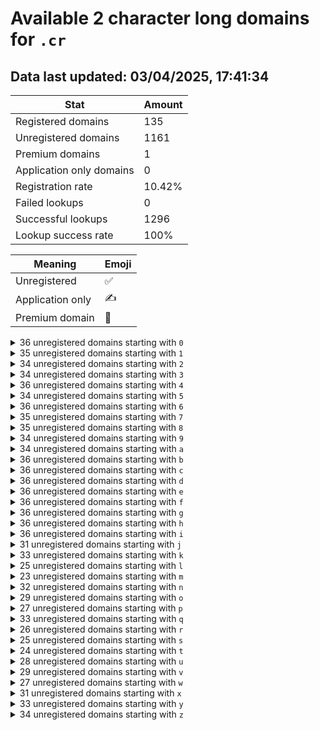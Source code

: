 # Available 2 character long domains for `.cr`

## Data last updated: 03/04/2025, 17:41:34

|Stat|Amount|
|--|--|
|Registered domains|135|
|Unregistered domains|1161|
|Premium domains|1|
|Application only domains|0|
|Registration rate|10.42%|
|Failed lookups|0|
|Successful lookups|1296|
|Lookup success rate|100%|


|Meaning|Emoji|
|--|--|
|Unregistered|:white_check_mark:|
|Application only|:writing_hand:|
|Premium domain|:gem:|

<details>
<summary>36 unregistered domains starting with <bold><code>0</code></bold></summary>

|Type|Domain|
|--|--|
|:white_check_mark:|`00.cr`|
|:white_check_mark:|`01.cr`|
|:white_check_mark:|`02.cr`|
|:white_check_mark:|`03.cr`|
|:white_check_mark:|`04.cr`|
|:white_check_mark:|`05.cr`|
|:white_check_mark:|`06.cr`|
|:white_check_mark:|`07.cr`|
|:white_check_mark:|`08.cr`|
|:white_check_mark:|`09.cr`|
|:white_check_mark:|`0a.cr`|
|:white_check_mark:|`0b.cr`|
|:white_check_mark:|`0c.cr`|
|:white_check_mark:|`0d.cr`|
|:white_check_mark:|`0e.cr`|
|:white_check_mark:|`0f.cr`|
|:white_check_mark:|`0g.cr`|
|:white_check_mark:|`0h.cr`|
|:white_check_mark:|`0i.cr`|
|:white_check_mark:|`0j.cr`|
|:white_check_mark:|`0k.cr`|
|:white_check_mark:|`0l.cr`|
|:white_check_mark:|`0m.cr`|
|:white_check_mark:|`0n.cr`|
|:white_check_mark:|`0o.cr`|
|:white_check_mark:|`0p.cr`|
|:white_check_mark:|`0q.cr`|
|:white_check_mark:|`0r.cr`|
|:white_check_mark:|`0s.cr`|
|:white_check_mark:|`0t.cr`|
|:white_check_mark:|`0u.cr`|
|:white_check_mark:|`0v.cr`|
|:white_check_mark:|`0w.cr`|
|:white_check_mark:|`0x.cr`|
|:white_check_mark:|`0y.cr`|
|:white_check_mark:|`0z.cr`|
</details>
<details>
<summary>35 unregistered domains starting with <bold><code>1</code></bold></summary>

|Type|Domain|
|--|--|
|:white_check_mark:|`11.cr`|
|:white_check_mark:|`12.cr`|
|:white_check_mark:|`13.cr`|
|:white_check_mark:|`14.cr`|
|:white_check_mark:|`15.cr`|
|:white_check_mark:|`16.cr`|
|:white_check_mark:|`17.cr`|
|:white_check_mark:|`18.cr`|
|:white_check_mark:|`19.cr`|
|:white_check_mark:|`1a.cr`|
|:white_check_mark:|`1b.cr`|
|:white_check_mark:|`1c.cr`|
|:white_check_mark:|`1d.cr`|
|:white_check_mark:|`1e.cr`|
|:white_check_mark:|`1f.cr`|
|:white_check_mark:|`1g.cr`|
|:white_check_mark:|`1h.cr`|
|:white_check_mark:|`1i.cr`|
|:white_check_mark:|`1j.cr`|
|:white_check_mark:|`1k.cr`|
|:white_check_mark:|`1l.cr`|
|:white_check_mark:|`1m.cr`|
|:white_check_mark:|`1n.cr`|
|:white_check_mark:|`1o.cr`|
|:white_check_mark:|`1p.cr`|
|:white_check_mark:|`1q.cr`|
|:white_check_mark:|`1r.cr`|
|:white_check_mark:|`1s.cr`|
|:white_check_mark:|`1t.cr`|
|:white_check_mark:|`1u.cr`|
|:white_check_mark:|`1v.cr`|
|:white_check_mark:|`1w.cr`|
|:white_check_mark:|`1x.cr`|
|:white_check_mark:|`1y.cr`|
|:white_check_mark:|`1z.cr`|
</details>
<details>
<summary>34 unregistered domains starting with <bold><code>2</code></bold></summary>

|Type|Domain|
|--|--|
|:white_check_mark:|`20.cr`|
|:white_check_mark:|`22.cr`|
|:white_check_mark:|`23.cr`|
|:white_check_mark:|`25.cr`|
|:white_check_mark:|`26.cr`|
|:white_check_mark:|`27.cr`|
|:white_check_mark:|`28.cr`|
|:white_check_mark:|`29.cr`|
|:white_check_mark:|`2a.cr`|
|:white_check_mark:|`2b.cr`|
|:white_check_mark:|`2c.cr`|
|:white_check_mark:|`2d.cr`|
|:white_check_mark:|`2e.cr`|
|:white_check_mark:|`2f.cr`|
|:white_check_mark:|`2g.cr`|
|:white_check_mark:|`2h.cr`|
|:white_check_mark:|`2i.cr`|
|:white_check_mark:|`2j.cr`|
|:white_check_mark:|`2k.cr`|
|:white_check_mark:|`2l.cr`|
|:white_check_mark:|`2m.cr`|
|:white_check_mark:|`2n.cr`|
|:white_check_mark:|`2o.cr`|
|:white_check_mark:|`2p.cr`|
|:white_check_mark:|`2q.cr`|
|:white_check_mark:|`2r.cr`|
|:white_check_mark:|`2s.cr`|
|:white_check_mark:|`2t.cr`|
|:white_check_mark:|`2u.cr`|
|:white_check_mark:|`2v.cr`|
|:white_check_mark:|`2w.cr`|
|:white_check_mark:|`2x.cr`|
|:white_check_mark:|`2y.cr`|
|:white_check_mark:|`2z.cr`|
</details>
<details>
<summary>34 unregistered domains starting with <bold><code>3</code></bold></summary>

|Type|Domain|
|--|--|
|:white_check_mark:|`30.cr`|
|:white_check_mark:|`31.cr`|
|:white_check_mark:|`32.cr`|
|:white_check_mark:|`33.cr`|
|:white_check_mark:|`34.cr`|
|:white_check_mark:|`35.cr`|
|:white_check_mark:|`36.cr`|
|:white_check_mark:|`37.cr`|
|:white_check_mark:|`38.cr`|
|:white_check_mark:|`39.cr`|
|:white_check_mark:|`3a.cr`|
|:white_check_mark:|`3b.cr`|
|:white_check_mark:|`3c.cr`|
|:white_check_mark:|`3d.cr`|
|:white_check_mark:|`3e.cr`|
|:white_check_mark:|`3f.cr`|
|:white_check_mark:|`3g.cr`|
|:white_check_mark:|`3h.cr`|
|:white_check_mark:|`3i.cr`|
|:white_check_mark:|`3j.cr`|
|:white_check_mark:|`3k.cr`|
|:white_check_mark:|`3l.cr`|
|:white_check_mark:|`3n.cr`|
|:white_check_mark:|`3o.cr`|
|:white_check_mark:|`3p.cr`|
|:white_check_mark:|`3q.cr`|
|:white_check_mark:|`3s.cr`|
|:white_check_mark:|`3t.cr`|
|:white_check_mark:|`3u.cr`|
|:white_check_mark:|`3v.cr`|
|:white_check_mark:|`3w.cr`|
|:white_check_mark:|`3x.cr`|
|:white_check_mark:|`3y.cr`|
|:white_check_mark:|`3z.cr`|
</details>
<details>
<summary>36 unregistered domains starting with <bold><code>4</code></bold></summary>

|Type|Domain|
|--|--|
|:white_check_mark:|`40.cr`|
|:white_check_mark:|`41.cr`|
|:white_check_mark:|`42.cr`|
|:white_check_mark:|`43.cr`|
|:white_check_mark:|`44.cr`|
|:white_check_mark:|`45.cr`|
|:white_check_mark:|`46.cr`|
|:white_check_mark:|`47.cr`|
|:white_check_mark:|`48.cr`|
|:white_check_mark:|`49.cr`|
|:white_check_mark:|`4a.cr`|
|:white_check_mark:|`4b.cr`|
|:white_check_mark:|`4c.cr`|
|:white_check_mark:|`4d.cr`|
|:white_check_mark:|`4e.cr`|
|:white_check_mark:|`4f.cr`|
|:white_check_mark:|`4g.cr`|
|:white_check_mark:|`4h.cr`|
|:white_check_mark:|`4i.cr`|
|:white_check_mark:|`4j.cr`|
|:white_check_mark:|`4k.cr`|
|:white_check_mark:|`4l.cr`|
|:white_check_mark:|`4m.cr`|
|:white_check_mark:|`4n.cr`|
|:white_check_mark:|`4o.cr`|
|:white_check_mark:|`4p.cr`|
|:white_check_mark:|`4q.cr`|
|:white_check_mark:|`4r.cr`|
|:white_check_mark:|`4s.cr`|
|:white_check_mark:|`4t.cr`|
|:white_check_mark:|`4u.cr`|
|:white_check_mark:|`4v.cr`|
|:white_check_mark:|`4w.cr`|
|:white_check_mark:|`4x.cr`|
|:white_check_mark:|`4y.cr`|
|:white_check_mark:|`4z.cr`|
</details>
<details>
<summary>34 unregistered domains starting with <bold><code>5</code></bold></summary>

|Type|Domain|
|--|--|
|:white_check_mark:|`50.cr`|
|:white_check_mark:|`51.cr`|
|:white_check_mark:|`52.cr`|
|:white_check_mark:|`53.cr`|
|:white_check_mark:|`54.cr`|
|:white_check_mark:|`55.cr`|
|:white_check_mark:|`56.cr`|
|:white_check_mark:|`57.cr`|
|:white_check_mark:|`58.cr`|
|:white_check_mark:|`59.cr`|
|:white_check_mark:|`5a.cr`|
|:white_check_mark:|`5b.cr`|
|:white_check_mark:|`5c.cr`|
|:white_check_mark:|`5d.cr`|
|:white_check_mark:|`5f.cr`|
|:white_check_mark:|`5h.cr`|
|:white_check_mark:|`5i.cr`|
|:white_check_mark:|`5j.cr`|
|:white_check_mark:|`5k.cr`|
|:white_check_mark:|`5l.cr`|
|:white_check_mark:|`5m.cr`|
|:white_check_mark:|`5n.cr`|
|:white_check_mark:|`5o.cr`|
|:white_check_mark:|`5p.cr`|
|:white_check_mark:|`5q.cr`|
|:white_check_mark:|`5r.cr`|
|:white_check_mark:|`5s.cr`|
|:white_check_mark:|`5t.cr`|
|:white_check_mark:|`5u.cr`|
|:white_check_mark:|`5v.cr`|
|:white_check_mark:|`5w.cr`|
|:white_check_mark:|`5x.cr`|
|:white_check_mark:|`5y.cr`|
|:white_check_mark:|`5z.cr`|
</details>
<details>
<summary>36 unregistered domains starting with <bold><code>6</code></bold></summary>

|Type|Domain|
|--|--|
|:white_check_mark:|`60.cr`|
|:white_check_mark:|`61.cr`|
|:white_check_mark:|`62.cr`|
|:white_check_mark:|`63.cr`|
|:white_check_mark:|`64.cr`|
|:white_check_mark:|`65.cr`|
|:white_check_mark:|`66.cr`|
|:white_check_mark:|`67.cr`|
|:white_check_mark:|`68.cr`|
|:white_check_mark:|`69.cr`|
|:white_check_mark:|`6a.cr`|
|:white_check_mark:|`6b.cr`|
|:white_check_mark:|`6c.cr`|
|:white_check_mark:|`6d.cr`|
|:white_check_mark:|`6e.cr`|
|:white_check_mark:|`6f.cr`|
|:white_check_mark:|`6g.cr`|
|:white_check_mark:|`6h.cr`|
|:white_check_mark:|`6i.cr`|
|:white_check_mark:|`6j.cr`|
|:white_check_mark:|`6k.cr`|
|:white_check_mark:|`6l.cr`|
|:white_check_mark:|`6m.cr`|
|:white_check_mark:|`6n.cr`|
|:white_check_mark:|`6o.cr`|
|:white_check_mark:|`6p.cr`|
|:white_check_mark:|`6q.cr`|
|:white_check_mark:|`6r.cr`|
|:white_check_mark:|`6s.cr`|
|:white_check_mark:|`6t.cr`|
|:white_check_mark:|`6u.cr`|
|:white_check_mark:|`6v.cr`|
|:white_check_mark:|`6w.cr`|
|:white_check_mark:|`6x.cr`|
|:white_check_mark:|`6y.cr`|
|:white_check_mark:|`6z.cr`|
</details>
<details>
<summary>35 unregistered domains starting with <bold><code>7</code></bold></summary>

|Type|Domain|
|--|--|
|:white_check_mark:|`70.cr`|
|:white_check_mark:|`71.cr`|
|:white_check_mark:|`72.cr`|
|:white_check_mark:|`73.cr`|
|:white_check_mark:|`74.cr`|
|:white_check_mark:|`75.cr`|
|:white_check_mark:|`76.cr`|
|:white_check_mark:|`77.cr`|
|:white_check_mark:|`78.cr`|
|:white_check_mark:|`79.cr`|
|:white_check_mark:|`7a.cr`|
|:white_check_mark:|`7b.cr`|
|:white_check_mark:|`7d.cr`|
|:white_check_mark:|`7e.cr`|
|:white_check_mark:|`7f.cr`|
|:white_check_mark:|`7g.cr`|
|:white_check_mark:|`7h.cr`|
|:white_check_mark:|`7i.cr`|
|:white_check_mark:|`7j.cr`|
|:white_check_mark:|`7k.cr`|
|:white_check_mark:|`7l.cr`|
|:white_check_mark:|`7m.cr`|
|:white_check_mark:|`7n.cr`|
|:white_check_mark:|`7o.cr`|
|:white_check_mark:|`7p.cr`|
|:white_check_mark:|`7q.cr`|
|:white_check_mark:|`7r.cr`|
|:white_check_mark:|`7s.cr`|
|:white_check_mark:|`7t.cr`|
|:white_check_mark:|`7u.cr`|
|:white_check_mark:|`7v.cr`|
|:white_check_mark:|`7w.cr`|
|:white_check_mark:|`7x.cr`|
|:white_check_mark:|`7y.cr`|
|:white_check_mark:|`7z.cr`|
</details>
<details>
<summary>35 unregistered domains starting with <bold><code>8</code></bold></summary>

|Type|Domain|
|--|--|
|:white_check_mark:|`80.cr`|
|:white_check_mark:|`81.cr`|
|:white_check_mark:|`82.cr`|
|:white_check_mark:|`83.cr`|
|:white_check_mark:|`84.cr`|
|:white_check_mark:|`85.cr`|
|:white_check_mark:|`86.cr`|
|:white_check_mark:|`87.cr`|
|:white_check_mark:|`89.cr`|
|:white_check_mark:|`8a.cr`|
|:white_check_mark:|`8b.cr`|
|:white_check_mark:|`8c.cr`|
|:white_check_mark:|`8d.cr`|
|:white_check_mark:|`8e.cr`|
|:white_check_mark:|`8f.cr`|
|:white_check_mark:|`8g.cr`|
|:white_check_mark:|`8h.cr`|
|:white_check_mark:|`8i.cr`|
|:white_check_mark:|`8j.cr`|
|:white_check_mark:|`8k.cr`|
|:white_check_mark:|`8l.cr`|
|:white_check_mark:|`8m.cr`|
|:white_check_mark:|`8n.cr`|
|:white_check_mark:|`8o.cr`|
|:white_check_mark:|`8p.cr`|
|:white_check_mark:|`8q.cr`|
|:white_check_mark:|`8r.cr`|
|:white_check_mark:|`8s.cr`|
|:white_check_mark:|`8t.cr`|
|:white_check_mark:|`8u.cr`|
|:white_check_mark:|`8v.cr`|
|:white_check_mark:|`8w.cr`|
|:white_check_mark:|`8x.cr`|
|:white_check_mark:|`8y.cr`|
|:white_check_mark:|`8z.cr`|
</details>
<details>
<summary>34 unregistered domains starting with <bold><code>9</code></bold></summary>

|Type|Domain|
|--|--|
|:white_check_mark:|`90.cr`|
|:white_check_mark:|`91.cr`|
|:white_check_mark:|`92.cr`|
|:white_check_mark:|`93.cr`|
|:white_check_mark:|`94.cr`|
|:white_check_mark:|`95.cr`|
|:white_check_mark:|`96.cr`|
|:white_check_mark:|`97.cr`|
|:white_check_mark:|`98.cr`|
|:white_check_mark:|`9a.cr`|
|:white_check_mark:|`9b.cr`|
|:white_check_mark:|`9c.cr`|
|:white_check_mark:|`9d.cr`|
|:white_check_mark:|`9e.cr`|
|:white_check_mark:|`9f.cr`|
|:white_check_mark:|`9g.cr`|
|:white_check_mark:|`9h.cr`|
|:white_check_mark:|`9i.cr`|
|:white_check_mark:|`9j.cr`|
|:white_check_mark:|`9k.cr`|
|:white_check_mark:|`9l.cr`|
|:white_check_mark:|`9m.cr`|
|:white_check_mark:|`9o.cr`|
|:white_check_mark:|`9p.cr`|
|:white_check_mark:|`9q.cr`|
|:white_check_mark:|`9r.cr`|
|:white_check_mark:|`9s.cr`|
|:white_check_mark:|`9t.cr`|
|:white_check_mark:|`9u.cr`|
|:white_check_mark:|`9v.cr`|
|:white_check_mark:|`9w.cr`|
|:white_check_mark:|`9x.cr`|
|:white_check_mark:|`9y.cr`|
|:white_check_mark:|`9z.cr`|
</details>
<details>
<summary>34 unregistered domains starting with <bold><code>a</code></bold></summary>

|Type|Domain|
|--|--|
|:white_check_mark:|`a0.cr`|
|:white_check_mark:|`a1.cr`|
|:white_check_mark:|`a2.cr`|
|:white_check_mark:|`a3.cr`|
|:white_check_mark:|`a4.cr`|
|:white_check_mark:|`a5.cr`|
|:white_check_mark:|`a6.cr`|
|:white_check_mark:|`a7.cr`|
|:white_check_mark:|`a8.cr`|
|:white_check_mark:|`a9.cr`|
|:white_check_mark:|`ac.cr`|
|:white_check_mark:|`ad.cr`|
|:white_check_mark:|`ae.cr`|
|:white_check_mark:|`af.cr`|
|:white_check_mark:|`ag.cr`|
|:white_check_mark:|`ah.cr`|
|:white_check_mark:|`ai.cr`|
|:white_check_mark:|`aj.cr`|
|:white_check_mark:|`ak.cr`|
|:white_check_mark:|`al.cr`|
|:white_check_mark:|`am.cr`|
|:white_check_mark:|`an.cr`|
|:white_check_mark:|`ao.cr`|
|:white_check_mark:|`ap.cr`|
|:white_check_mark:|`aq.cr`|
|:white_check_mark:|`ar.cr`|
|:white_check_mark:|`as.cr`|
|:white_check_mark:|`at.cr`|
|:white_check_mark:|`au.cr`|
|:white_check_mark:|`av.cr`|
|:white_check_mark:|`aw.cr`|
|:white_check_mark:|`ax.cr`|
|:white_check_mark:|`ay.cr`|
|:white_check_mark:|`az.cr`|
</details>
<details>
<summary>36 unregistered domains starting with <bold><code>b</code></bold></summary>

|Type|Domain|
|--|--|
|:white_check_mark:|`b0.cr`|
|:white_check_mark:|`b1.cr`|
|:white_check_mark:|`b2.cr`|
|:white_check_mark:|`b3.cr`|
|:white_check_mark:|`b4.cr`|
|:white_check_mark:|`b5.cr`|
|:white_check_mark:|`b6.cr`|
|:white_check_mark:|`b7.cr`|
|:white_check_mark:|`b8.cr`|
|:white_check_mark:|`b9.cr`|
|:white_check_mark:|`ba.cr`|
|:white_check_mark:|`bb.cr`|
|:white_check_mark:|`bc.cr`|
|:white_check_mark:|`bd.cr`|
|:white_check_mark:|`be.cr`|
|:white_check_mark:|`bf.cr`|
|:white_check_mark:|`bg.cr`|
|:white_check_mark:|`bh.cr`|
|:white_check_mark:|`bi.cr`|
|:white_check_mark:|`bj.cr`|
|:white_check_mark:|`bk.cr`|
|:white_check_mark:|`bl.cr`|
|:white_check_mark:|`bm.cr`|
|:white_check_mark:|`bn.cr`|
|:white_check_mark:|`bo.cr`|
|:white_check_mark:|`bp.cr`|
|:white_check_mark:|`bq.cr`|
|:white_check_mark:|`br.cr`|
|:white_check_mark:|`bs.cr`|
|:white_check_mark:|`bt.cr`|
|:white_check_mark:|`bu.cr`|
|:white_check_mark:|`bv.cr`|
|:white_check_mark:|`bw.cr`|
|:white_check_mark:|`bx.cr`|
|:white_check_mark:|`by.cr`|
|:white_check_mark:|`bz.cr`|
</details>
<details>
<summary>36 unregistered domains starting with <bold><code>c</code></bold></summary>

|Type|Domain|
|--|--|
|:white_check_mark:|`c0.cr`|
|:white_check_mark:|`c1.cr`|
|:white_check_mark:|`c2.cr`|
|:white_check_mark:|`c3.cr`|
|:white_check_mark:|`c4.cr`|
|:white_check_mark:|`c5.cr`|
|:white_check_mark:|`c6.cr`|
|:white_check_mark:|`c7.cr`|
|:white_check_mark:|`c8.cr`|
|:white_check_mark:|`c9.cr`|
|:white_check_mark:|`ca.cr`|
|:white_check_mark:|`cb.cr`|
|:white_check_mark:|`cc.cr`|
|:white_check_mark:|`cd.cr`|
|:white_check_mark:|`ce.cr`|
|:white_check_mark:|`cf.cr`|
|:white_check_mark:|`cg.cr`|
|:white_check_mark:|`ch.cr`|
|:white_check_mark:|`ci.cr`|
|:white_check_mark:|`cj.cr`|
|:white_check_mark:|`ck.cr`|
|:white_check_mark:|`cl.cr`|
|:white_check_mark:|`cm.cr`|
|:white_check_mark:|`cn.cr`|
|:white_check_mark:|`co.cr`|
|:white_check_mark:|`cp.cr`|
|:white_check_mark:|`cq.cr`|
|:white_check_mark:|`cr.cr`|
|:white_check_mark:|`cs.cr`|
|:white_check_mark:|`ct.cr`|
|:white_check_mark:|`cu.cr`|
|:white_check_mark:|`cv.cr`|
|:white_check_mark:|`cw.cr`|
|:white_check_mark:|`cx.cr`|
|:white_check_mark:|`cy.cr`|
|:white_check_mark:|`cz.cr`|
</details>
<details>
<summary>36 unregistered domains starting with <bold><code>d</code></bold></summary>

|Type|Domain|
|--|--|
|:white_check_mark:|`d0.cr`|
|:white_check_mark:|`d1.cr`|
|:white_check_mark:|`d2.cr`|
|:white_check_mark:|`d3.cr`|
|:white_check_mark:|`d4.cr`|
|:white_check_mark:|`d5.cr`|
|:white_check_mark:|`d6.cr`|
|:white_check_mark:|`d7.cr`|
|:white_check_mark:|`d8.cr`|
|:white_check_mark:|`d9.cr`|
|:white_check_mark:|`da.cr`|
|:white_check_mark:|`db.cr`|
|:white_check_mark:|`dc.cr`|
|:white_check_mark:|`dd.cr`|
|:white_check_mark:|`de.cr`|
|:white_check_mark:|`df.cr`|
|:white_check_mark:|`dg.cr`|
|:white_check_mark:|`dh.cr`|
|:white_check_mark:|`di.cr`|
|:white_check_mark:|`dj.cr`|
|:white_check_mark:|`dk.cr`|
|:white_check_mark:|`dl.cr`|
|:white_check_mark:|`dm.cr`|
|:white_check_mark:|`dn.cr`|
|:white_check_mark:|`do.cr`|
|:white_check_mark:|`dp.cr`|
|:white_check_mark:|`dq.cr`|
|:white_check_mark:|`dr.cr`|
|:white_check_mark:|`ds.cr`|
|:white_check_mark:|`dt.cr`|
|:white_check_mark:|`du.cr`|
|:white_check_mark:|`dv.cr`|
|:white_check_mark:|`dw.cr`|
|:white_check_mark:|`dx.cr`|
|:white_check_mark:|`dy.cr`|
|:white_check_mark:|`dz.cr`|
</details>
<details>
<summary>36 unregistered domains starting with <bold><code>e</code></bold></summary>

|Type|Domain|
|--|--|
|:white_check_mark:|`e0.cr`|
|:white_check_mark:|`e1.cr`|
|:white_check_mark:|`e2.cr`|
|:white_check_mark:|`e3.cr`|
|:white_check_mark:|`e4.cr`|
|:white_check_mark:|`e5.cr`|
|:white_check_mark:|`e6.cr`|
|:white_check_mark:|`e7.cr`|
|:white_check_mark:|`e8.cr`|
|:white_check_mark:|`e9.cr`|
|:white_check_mark:|`ea.cr`|
|:white_check_mark:|`eb.cr`|
|:white_check_mark:|`ec.cr`|
|:white_check_mark:|`ed.cr`|
|:white_check_mark:|`ee.cr`|
|:white_check_mark:|`ef.cr`|
|:white_check_mark:|`eg.cr`|
|:white_check_mark:|`eh.cr`|
|:white_check_mark:|`ei.cr`|
|:white_check_mark:|`ej.cr`|
|:white_check_mark:|`ek.cr`|
|:white_check_mark:|`el.cr`|
|:white_check_mark:|`em.cr`|
|:white_check_mark:|`en.cr`|
|:white_check_mark:|`eo.cr`|
|:white_check_mark:|`ep.cr`|
|:white_check_mark:|`eq.cr`|
|:white_check_mark:|`er.cr`|
|:white_check_mark:|`es.cr`|
|:white_check_mark:|`et.cr`|
|:white_check_mark:|`eu.cr`|
|:white_check_mark:|`ev.cr`|
|:white_check_mark:|`ew.cr`|
|:white_check_mark:|`ex.cr`|
|:white_check_mark:|`ey.cr`|
|:white_check_mark:|`ez.cr`|
</details>
<details>
<summary>36 unregistered domains starting with <bold><code>f</code></bold></summary>

|Type|Domain|
|--|--|
|:white_check_mark:|`f0.cr`|
|:white_check_mark:|`f1.cr`|
|:white_check_mark:|`f2.cr`|
|:white_check_mark:|`f3.cr`|
|:white_check_mark:|`f4.cr`|
|:white_check_mark:|`f5.cr`|
|:white_check_mark:|`f6.cr`|
|:white_check_mark:|`f7.cr`|
|:white_check_mark:|`f8.cr`|
|:white_check_mark:|`f9.cr`|
|:white_check_mark:|`fa.cr`|
|:white_check_mark:|`fb.cr`|
|:white_check_mark:|`fc.cr`|
|:white_check_mark:|`fd.cr`|
|:white_check_mark:|`fe.cr`|
|:white_check_mark:|`ff.cr`|
|:white_check_mark:|`fg.cr`|
|:white_check_mark:|`fh.cr`|
|:white_check_mark:|`fi.cr`|
|:white_check_mark:|`fj.cr`|
|:white_check_mark:|`fk.cr`|
|:white_check_mark:|`fl.cr`|
|:white_check_mark:|`fm.cr`|
|:white_check_mark:|`fn.cr`|
|:white_check_mark:|`fo.cr`|
|:white_check_mark:|`fp.cr`|
|:white_check_mark:|`fq.cr`|
|:white_check_mark:|`fr.cr`|
|:white_check_mark:|`fs.cr`|
|:white_check_mark:|`ft.cr`|
|:white_check_mark:|`fu.cr`|
|:white_check_mark:|`fv.cr`|
|:white_check_mark:|`fw.cr`|
|:white_check_mark:|`fx.cr`|
|:white_check_mark:|`fy.cr`|
|:white_check_mark:|`fz.cr`|
</details>
<details>
<summary>36 unregistered domains starting with <bold><code>g</code></bold></summary>

|Type|Domain|
|--|--|
|:white_check_mark:|`g0.cr`|
|:white_check_mark:|`g1.cr`|
|:white_check_mark:|`g2.cr`|
|:white_check_mark:|`g3.cr`|
|:white_check_mark:|`g4.cr`|
|:white_check_mark:|`g5.cr`|
|:white_check_mark:|`g6.cr`|
|:white_check_mark:|`g7.cr`|
|:white_check_mark:|`g8.cr`|
|:white_check_mark:|`g9.cr`|
|:white_check_mark:|`ga.cr`|
|:white_check_mark:|`gb.cr`|
|:white_check_mark:|`gc.cr`|
|:white_check_mark:|`gd.cr`|
|:white_check_mark:|`ge.cr`|
|:white_check_mark:|`gf.cr`|
|:white_check_mark:|`gg.cr`|
|:white_check_mark:|`gh.cr`|
|:white_check_mark:|`gi.cr`|
|:white_check_mark:|`gj.cr`|
|:white_check_mark:|`gk.cr`|
|:white_check_mark:|`gl.cr`|
|:white_check_mark:|`gm.cr`|
|:white_check_mark:|`gn.cr`|
|:white_check_mark:|`go.cr`|
|:white_check_mark:|`gp.cr`|
|:white_check_mark:|`gq.cr`|
|:white_check_mark:|`gr.cr`|
|:white_check_mark:|`gs.cr`|
|:white_check_mark:|`gt.cr`|
|:white_check_mark:|`gu.cr`|
|:white_check_mark:|`gv.cr`|
|:white_check_mark:|`gw.cr`|
|:white_check_mark:|`gx.cr`|
|:white_check_mark:|`gy.cr`|
|:white_check_mark:|`gz.cr`|
</details>
<details>
<summary>36 unregistered domains starting with <bold><code>h</code></bold></summary>

|Type|Domain|
|--|--|
|:white_check_mark:|`h0.cr`|
|:white_check_mark:|`h1.cr`|
|:white_check_mark:|`h2.cr`|
|:white_check_mark:|`h3.cr`|
|:white_check_mark:|`h4.cr`|
|:white_check_mark:|`h5.cr`|
|:white_check_mark:|`h6.cr`|
|:white_check_mark:|`h7.cr`|
|:white_check_mark:|`h8.cr`|
|:white_check_mark:|`h9.cr`|
|:white_check_mark:|`ha.cr`|
|:white_check_mark:|`hb.cr`|
|:white_check_mark:|`hc.cr`|
|:white_check_mark:|`hd.cr`|
|:white_check_mark:|`he.cr`|
|:white_check_mark:|`hf.cr`|
|:white_check_mark:|`hg.cr`|
|:white_check_mark:|`hh.cr`|
|:white_check_mark:|`hi.cr`|
|:white_check_mark:|`hj.cr`|
|:white_check_mark:|`hk.cr`|
|:white_check_mark:|`hl.cr`|
|:white_check_mark:|`hm.cr`|
|:white_check_mark:|`hn.cr`|
|:white_check_mark:|`ho.cr`|
|:white_check_mark:|`hp.cr`|
|:white_check_mark:|`hq.cr`|
|:white_check_mark:|`hr.cr`|
|:white_check_mark:|`hs.cr`|
|:white_check_mark:|`ht.cr`|
|:white_check_mark:|`hu.cr`|
|:white_check_mark:|`hv.cr`|
|:white_check_mark:|`hw.cr`|
|:white_check_mark:|`hx.cr`|
|:white_check_mark:|`hy.cr`|
|:white_check_mark:|`hz.cr`|
</details>
<details>
<summary>36 unregistered domains starting with <bold><code>i</code></bold></summary>

|Type|Domain|
|--|--|
|:white_check_mark:|`i0.cr`|
|:white_check_mark:|`i1.cr`|
|:white_check_mark:|`i2.cr`|
|:white_check_mark:|`i3.cr`|
|:white_check_mark:|`i4.cr`|
|:white_check_mark:|`i5.cr`|
|:white_check_mark:|`i6.cr`|
|:white_check_mark:|`i7.cr`|
|:white_check_mark:|`i8.cr`|
|:white_check_mark:|`i9.cr`|
|:white_check_mark:|`ia.cr`|
|:white_check_mark:|`ib.cr`|
|:white_check_mark:|`ic.cr`|
|:white_check_mark:|`id.cr`|
|:white_check_mark:|`ie.cr`|
|:white_check_mark:|`if.cr`|
|:white_check_mark:|`ig.cr`|
|:white_check_mark:|`ih.cr`|
|:white_check_mark:|`ii.cr`|
|:white_check_mark:|`ij.cr`|
|:white_check_mark:|`ik.cr`|
|:white_check_mark:|`il.cr`|
|:white_check_mark:|`im.cr`|
|:white_check_mark:|`in.cr`|
|:white_check_mark:|`io.cr`|
|:white_check_mark:|`ip.cr`|
|:white_check_mark:|`iq.cr`|
|:white_check_mark:|`ir.cr`|
|:white_check_mark:|`is.cr`|
|:white_check_mark:|`it.cr`|
|:white_check_mark:|`iu.cr`|
|:white_check_mark:|`iv.cr`|
|:white_check_mark:|`iw.cr`|
|:white_check_mark:|`ix.cr`|
|:white_check_mark:|`iy.cr`|
|:white_check_mark:|`iz.cr`|
</details>
<details>
<summary>31 unregistered domains starting with <bold><code>j</code></bold></summary>

|Type|Domain|
|--|--|
|:white_check_mark:|`j0.cr`|
|:white_check_mark:|`j1.cr`|
|:white_check_mark:|`j2.cr`|
|:white_check_mark:|`j3.cr`|
|:white_check_mark:|`j4.cr`|
|:white_check_mark:|`j5.cr`|
|:white_check_mark:|`j6.cr`|
|:white_check_mark:|`j7.cr`|
|:white_check_mark:|`j8.cr`|
|:white_check_mark:|`j9.cr`|
|:white_check_mark:|`ja.cr`|
|:white_check_mark:|`jb.cr`|
|:white_check_mark:|`jc.cr`|
|:white_check_mark:|`jd.cr`|
|:white_check_mark:|`je.cr`|
|:white_check_mark:|`jf.cr`|
|:white_check_mark:|`jg.cr`|
|:white_check_mark:|`jh.cr`|
|:white_check_mark:|`ji.cr`|
|:white_check_mark:|`jk.cr`|
|:white_check_mark:|`jl.cr`|
|:white_check_mark:|`jn.cr`|
|:white_check_mark:|`jp.cr`|
|:white_check_mark:|`jq.cr`|
|:white_check_mark:|`jr.cr`|
|:white_check_mark:|`js.cr`|
|:white_check_mark:|`jt.cr`|
|:white_check_mark:|`jw.cr`|
|:white_check_mark:|`jx.cr`|
|:white_check_mark:|`jy.cr`|
|:white_check_mark:|`jz.cr`|
</details>
<details>
<summary>33 unregistered domains starting with <bold><code>k</code></bold></summary>

|Type|Domain|
|--|--|
|:white_check_mark:|`k0.cr`|
|:white_check_mark:|`k1.cr`|
|:white_check_mark:|`k2.cr`|
|:white_check_mark:|`k3.cr`|
|:white_check_mark:|`k4.cr`|
|:white_check_mark:|`k5.cr`|
|:white_check_mark:|`k6.cr`|
|:white_check_mark:|`k7.cr`|
|:white_check_mark:|`k8.cr`|
|:white_check_mark:|`k9.cr`|
|:white_check_mark:|`ka.cr`|
|:white_check_mark:|`kb.cr`|
|:white_check_mark:|`ke.cr`|
|:white_check_mark:|`kf.cr`|
|:white_check_mark:|`kg.cr`|
|:white_check_mark:|`kh.cr`|
|:white_check_mark:|`ki.cr`|
|:white_check_mark:|`kj.cr`|
|:white_check_mark:|`kk.cr`|
|:white_check_mark:|`kl.cr`|
|:white_check_mark:|`km.cr`|
|:white_check_mark:|`kn.cr`|
|:white_check_mark:|`ko.cr`|
|:white_check_mark:|`kq.cr`|
|:white_check_mark:|`kr.cr`|
|:white_check_mark:|`ks.cr`|
|:white_check_mark:|`kt.cr`|
|:white_check_mark:|`ku.cr`|
|:white_check_mark:|`kv.cr`|
|:white_check_mark:|`kw.cr`|
|:white_check_mark:|`kx.cr`|
|:white_check_mark:|`ky.cr`|
|:white_check_mark:|`kz.cr`|
</details>
<details>
<summary>25 unregistered domains starting with <bold><code>l</code></bold></summary>

|Type|Domain|
|--|--|
|:white_check_mark:|`l0.cr`|
|:white_check_mark:|`l1.cr`|
|:white_check_mark:|`l2.cr`|
|:white_check_mark:|`l3.cr`|
|:white_check_mark:|`l4.cr`|
|:white_check_mark:|`l5.cr`|
|:white_check_mark:|`l6.cr`|
|:white_check_mark:|`l7.cr`|
|:white_check_mark:|`l8.cr`|
|:white_check_mark:|`l9.cr`|
|:white_check_mark:|`lb.cr`|
|:white_check_mark:|`lc.cr`|
|:white_check_mark:|`le.cr`|
|:white_check_mark:|`lf.cr`|
|:white_check_mark:|`lh.cr`|
|:white_check_mark:|`lj.cr`|
|:white_check_mark:|`lk.cr`|
|:white_check_mark:|`ln.cr`|
|:white_check_mark:|`lp.cr`|
|:white_check_mark:|`lq.cr`|
|:white_check_mark:|`lr.cr`|
|:white_check_mark:|`ls.cr`|
|:white_check_mark:|`lt.cr`|
|:white_check_mark:|`lv.cr`|
|:white_check_mark:|`lz.cr`|
</details>
<details>
<summary>23 unregistered domains starting with <bold><code>m</code></bold></summary>

|Type|Domain|
|--|--|
|:white_check_mark:|`m0.cr`|
|:white_check_mark:|`m1.cr`|
|:white_check_mark:|`m2.cr`|
|:white_check_mark:|`m3.cr`|
|:white_check_mark:|`m4.cr`|
|:white_check_mark:|`m5.cr`|
|:white_check_mark:|`m6.cr`|
|:white_check_mark:|`m7.cr`|
|:white_check_mark:|`m8.cr`|
|:white_check_mark:|`m9.cr`|
|:white_check_mark:|`ma.cr`|
|:white_check_mark:|`md.cr`|
|:white_check_mark:|`mf.cr`|
|:white_check_mark:|`mj.cr`|
|:white_check_mark:|`ml.cr`|
|:white_check_mark:|`mn.cr`|
|:white_check_mark:|`mp.cr`|
|:white_check_mark:|`mq.cr`|
|:white_check_mark:|`mr.cr`|
|:white_check_mark:|`mt.cr`|
|:white_check_mark:|`mu.cr`|
|:white_check_mark:|`mv.cr`|
|:white_check_mark:|`mz.cr`|
</details>
<details>
<summary>32 unregistered domains starting with <bold><code>n</code></bold></summary>

|Type|Domain|
|--|--|
|:white_check_mark:|`n0.cr`|
|:white_check_mark:|`n1.cr`|
|:white_check_mark:|`n2.cr`|
|:white_check_mark:|`n3.cr`|
|:white_check_mark:|`n4.cr`|
|:white_check_mark:|`n5.cr`|
|:white_check_mark:|`n6.cr`|
|:white_check_mark:|`n7.cr`|
|:white_check_mark:|`n8.cr`|
|:white_check_mark:|`n9.cr`|
|:white_check_mark:|`na.cr`|
|:white_check_mark:|`nb.cr`|
|:white_check_mark:|`nc.cr`|
|:white_check_mark:|`nd.cr`|
|:white_check_mark:|`ne.cr`|
|:white_check_mark:|`nf.cr`|
|:white_check_mark:|`ni.cr`|
|:white_check_mark:|`nj.cr`|
|:white_check_mark:|`nl.cr`|
|:white_check_mark:|`nm.cr`|
|:white_check_mark:|`nn.cr`|
|:white_check_mark:|`no.cr`|
|:white_check_mark:|`np.cr`|
|:white_check_mark:|`nq.cr`|
|:white_check_mark:|`nr.cr`|
|:white_check_mark:|`nt.cr`|
|:white_check_mark:|`nu.cr`|
|:white_check_mark:|`nv.cr`|
|:white_check_mark:|`nw.cr`|
|:white_check_mark:|`nx.cr`|
|:white_check_mark:|`ny.cr`|
|:white_check_mark:|`nz.cr`|
</details>
<details>
<summary>29 unregistered domains starting with <bold><code>o</code></bold></summary>

|Type|Domain|
|--|--|
|:white_check_mark:|`o0.cr`|
|:white_check_mark:|`o1.cr`|
|:white_check_mark:|`o2.cr`|
|:white_check_mark:|`o4.cr`|
|:white_check_mark:|`o5.cr`|
|:white_check_mark:|`o6.cr`|
|:white_check_mark:|`o7.cr`|
|:white_check_mark:|`o8.cr`|
|:white_check_mark:|`o9.cr`|
|:white_check_mark:|`oc.cr`|
|:white_check_mark:|`od.cr`|
|:white_check_mark:|`of.cr`|
|:white_check_mark:|`og.cr`|
|:white_check_mark:|`oh.cr`|
|:white_check_mark:|`oi.cr`|
|:white_check_mark:|`oj.cr`|
|:white_check_mark:|`ok.cr`|
|:white_check_mark:|`ol.cr`|
|:white_check_mark:|`om.cr`|
|:white_check_mark:|`on.cr`|
|:white_check_mark:|`op.cr`|
|:white_check_mark:|`oq.cr`|
|:white_check_mark:|`ot.cr`|
|:white_check_mark:|`ou.cr`|
|:white_check_mark:|`ov.cr`|
|:white_check_mark:|`ow.cr`|
|:white_check_mark:|`ox.cr`|
|:white_check_mark:|`oy.cr`|
|:white_check_mark:|`oz.cr`|
</details>
<details>
<summary>27 unregistered domains starting with <bold><code>p</code></bold></summary>

|Type|Domain|
|--|--|
|:white_check_mark:|`p0.cr`|
|:white_check_mark:|`p1.cr`|
|:white_check_mark:|`p2.cr`|
|:white_check_mark:|`p3.cr`|
|:white_check_mark:|`p4.cr`|
|:white_check_mark:|`p5.cr`|
|:white_check_mark:|`p6.cr`|
|:white_check_mark:|`p7.cr`|
|:white_check_mark:|`p8.cr`|
|:white_check_mark:|`p9.cr`|
|:white_check_mark:|`pa.cr`|
|:white_check_mark:|`pb.cr`|
|:white_check_mark:|`pd.cr`|
|:white_check_mark:|`pe.cr`|
|:white_check_mark:|`pf.cr`|
|:white_check_mark:|`pi.cr`|
|:white_check_mark:|`pj.cr`|
|:white_check_mark:|`pk.cr`|
|:white_check_mark:|`pl.cr`|
|:gem:|`pm.cr`|
|:white_check_mark:|`po.cr`|
|:white_check_mark:|`pr.cr`|
|:white_check_mark:|`pu.cr`|
|:white_check_mark:|`pv.cr`|
|:white_check_mark:|`pw.cr`|
|:white_check_mark:|`px.cr`|
|:white_check_mark:|`py.cr`|
</details>
<details>
<summary>33 unregistered domains starting with <bold><code>q</code></bold></summary>

|Type|Domain|
|--|--|
|:white_check_mark:|`q0.cr`|
|:white_check_mark:|`q1.cr`|
|:white_check_mark:|`q2.cr`|
|:white_check_mark:|`q3.cr`|
|:white_check_mark:|`q4.cr`|
|:white_check_mark:|`q5.cr`|
|:white_check_mark:|`q6.cr`|
|:white_check_mark:|`q7.cr`|
|:white_check_mark:|`q8.cr`|
|:white_check_mark:|`q9.cr`|
|:white_check_mark:|`qa.cr`|
|:white_check_mark:|`qb.cr`|
|:white_check_mark:|`qc.cr`|
|:white_check_mark:|`qd.cr`|
|:white_check_mark:|`qe.cr`|
|:white_check_mark:|`qf.cr`|
|:white_check_mark:|`qg.cr`|
|:white_check_mark:|`qh.cr`|
|:white_check_mark:|`qi.cr`|
|:white_check_mark:|`qj.cr`|
|:white_check_mark:|`qk.cr`|
|:white_check_mark:|`qm.cr`|
|:white_check_mark:|`qn.cr`|
|:white_check_mark:|`qo.cr`|
|:white_check_mark:|`qp.cr`|
|:white_check_mark:|`qq.cr`|
|:white_check_mark:|`qs.cr`|
|:white_check_mark:|`qt.cr`|
|:white_check_mark:|`qv.cr`|
|:white_check_mark:|`qw.cr`|
|:white_check_mark:|`qx.cr`|
|:white_check_mark:|`qy.cr`|
|:white_check_mark:|`qz.cr`|
</details>
<details>
<summary>26 unregistered domains starting with <bold><code>r</code></bold></summary>

|Type|Domain|
|--|--|
|:white_check_mark:|`r0.cr`|
|:white_check_mark:|`r1.cr`|
|:white_check_mark:|`r2.cr`|
|:white_check_mark:|`r3.cr`|
|:white_check_mark:|`r4.cr`|
|:white_check_mark:|`r5.cr`|
|:white_check_mark:|`r6.cr`|
|:white_check_mark:|`r7.cr`|
|:white_check_mark:|`r8.cr`|
|:white_check_mark:|`r9.cr`|
|:white_check_mark:|`ra.cr`|
|:white_check_mark:|`rb.cr`|
|:white_check_mark:|`rd.cr`|
|:white_check_mark:|`rf.cr`|
|:white_check_mark:|`rh.cr`|
|:white_check_mark:|`rj.cr`|
|:white_check_mark:|`rk.cr`|
|:white_check_mark:|`rm.cr`|
|:white_check_mark:|`rp.cr`|
|:white_check_mark:|`rq.cr`|
|:white_check_mark:|`rs.cr`|
|:white_check_mark:|`ru.cr`|
|:white_check_mark:|`rv.cr`|
|:white_check_mark:|`rx.cr`|
|:white_check_mark:|`ry.cr`|
|:white_check_mark:|`rz.cr`|
</details>
<details>
<summary>25 unregistered domains starting with <bold><code>s</code></bold></summary>

|Type|Domain|
|--|--|
|:white_check_mark:|`s0.cr`|
|:white_check_mark:|`s1.cr`|
|:white_check_mark:|`s2.cr`|
|:white_check_mark:|`s3.cr`|
|:white_check_mark:|`s4.cr`|
|:white_check_mark:|`s5.cr`|
|:white_check_mark:|`s6.cr`|
|:white_check_mark:|`s7.cr`|
|:white_check_mark:|`s8.cr`|
|:white_check_mark:|`s9.cr`|
|:white_check_mark:|`sb.cr`|
|:white_check_mark:|`sc.cr`|
|:white_check_mark:|`sd.cr`|
|:white_check_mark:|`sf.cr`|
|:white_check_mark:|`sj.cr`|
|:white_check_mark:|`sk.cr`|
|:white_check_mark:|`sn.cr`|
|:white_check_mark:|`sq.cr`|
|:white_check_mark:|`sr.cr`|
|:white_check_mark:|`ss.cr`|
|:white_check_mark:|`st.cr`|
|:white_check_mark:|`sv.cr`|
|:white_check_mark:|`sw.cr`|
|:white_check_mark:|`sx.cr`|
|:white_check_mark:|`sz.cr`|
</details>
<details>
<summary>24 unregistered domains starting with <bold><code>t</code></bold></summary>

|Type|Domain|
|--|--|
|:white_check_mark:|`t0.cr`|
|:white_check_mark:|`t1.cr`|
|:white_check_mark:|`t2.cr`|
|:white_check_mark:|`t3.cr`|
|:white_check_mark:|`t5.cr`|
|:white_check_mark:|`t6.cr`|
|:white_check_mark:|`t7.cr`|
|:white_check_mark:|`t8.cr`|
|:white_check_mark:|`t9.cr`|
|:white_check_mark:|`ta.cr`|
|:white_check_mark:|`tb.cr`|
|:white_check_mark:|`tc.cr`|
|:white_check_mark:|`td.cr`|
|:white_check_mark:|`tf.cr`|
|:white_check_mark:|`tg.cr`|
|:white_check_mark:|`tj.cr`|
|:white_check_mark:|`tl.cr`|
|:white_check_mark:|`tm.cr`|
|:white_check_mark:|`tp.cr`|
|:white_check_mark:|`tq.cr`|
|:white_check_mark:|`tt.cr`|
|:white_check_mark:|`tw.cr`|
|:white_check_mark:|`tx.cr`|
|:white_check_mark:|`ty.cr`|
</details>
<details>
<summary>28 unregistered domains starting with <bold><code>u</code></bold></summary>

|Type|Domain|
|--|--|
|:white_check_mark:|`u0.cr`|
|:white_check_mark:|`u1.cr`|
|:white_check_mark:|`u2.cr`|
|:white_check_mark:|`u3.cr`|
|:white_check_mark:|`u4.cr`|
|:white_check_mark:|`u5.cr`|
|:white_check_mark:|`u6.cr`|
|:white_check_mark:|`u7.cr`|
|:white_check_mark:|`u8.cr`|
|:white_check_mark:|`u9.cr`|
|:white_check_mark:|`ua.cr`|
|:white_check_mark:|`ub.cr`|
|:white_check_mark:|`uc.cr`|
|:white_check_mark:|`ue.cr`|
|:white_check_mark:|`uf.cr`|
|:white_check_mark:|`ug.cr`|
|:white_check_mark:|`uj.cr`|
|:white_check_mark:|`ul.cr`|
|:white_check_mark:|`um.cr`|
|:white_check_mark:|`uo.cr`|
|:white_check_mark:|`uq.cr`|
|:white_check_mark:|`ur.cr`|
|:white_check_mark:|`ut.cr`|
|:white_check_mark:|`uu.cr`|
|:white_check_mark:|`uv.cr`|
|:white_check_mark:|`uw.cr`|
|:white_check_mark:|`uy.cr`|
|:white_check_mark:|`uz.cr`|
</details>
<details>
<summary>29 unregistered domains starting with <bold><code>v</code></bold></summary>

|Type|Domain|
|--|--|
|:white_check_mark:|`v0.cr`|
|:white_check_mark:|`v1.cr`|
|:white_check_mark:|`v2.cr`|
|:white_check_mark:|`v3.cr`|
|:white_check_mark:|`v4.cr`|
|:white_check_mark:|`v5.cr`|
|:white_check_mark:|`v6.cr`|
|:white_check_mark:|`v7.cr`|
|:white_check_mark:|`v8.cr`|
|:white_check_mark:|`v9.cr`|
|:white_check_mark:|`va.cr`|
|:white_check_mark:|`vb.cr`|
|:white_check_mark:|`vd.cr`|
|:white_check_mark:|`vf.cr`|
|:white_check_mark:|`vg.cr`|
|:white_check_mark:|`vi.cr`|
|:white_check_mark:|`vj.cr`|
|:white_check_mark:|`vk.cr`|
|:white_check_mark:|`vl.cr`|
|:white_check_mark:|`vm.cr`|
|:white_check_mark:|`vn.cr`|
|:white_check_mark:|`vo.cr`|
|:white_check_mark:|`vq.cr`|
|:white_check_mark:|`vs.cr`|
|:white_check_mark:|`vt.cr`|
|:white_check_mark:|`vu.cr`|
|:white_check_mark:|`vx.cr`|
|:white_check_mark:|`vy.cr`|
|:white_check_mark:|`vz.cr`|
</details>
<details>
<summary>27 unregistered domains starting with <bold><code>w</code></bold></summary>

|Type|Domain|
|--|--|
|:white_check_mark:|`w0.cr`|
|:white_check_mark:|`w1.cr`|
|:white_check_mark:|`w2.cr`|
|:white_check_mark:|`w3.cr`|
|:white_check_mark:|`w4.cr`|
|:white_check_mark:|`w5.cr`|
|:white_check_mark:|`w6.cr`|
|:white_check_mark:|`w7.cr`|
|:white_check_mark:|`w8.cr`|
|:white_check_mark:|`w9.cr`|
|:white_check_mark:|`wb.cr`|
|:white_check_mark:|`wc.cr`|
|:white_check_mark:|`wd.cr`|
|:white_check_mark:|`wf.cr`|
|:white_check_mark:|`wh.cr`|
|:white_check_mark:|`wk.cr`|
|:white_check_mark:|`wl.cr`|
|:white_check_mark:|`wn.cr`|
|:white_check_mark:|`wo.cr`|
|:white_check_mark:|`wq.cr`|
|:white_check_mark:|`wr.cr`|
|:white_check_mark:|`wt.cr`|
|:white_check_mark:|`wu.cr`|
|:white_check_mark:|`ww.cr`|
|:white_check_mark:|`wx.cr`|
|:white_check_mark:|`wy.cr`|
|:white_check_mark:|`wz.cr`|
</details>
<details>
<summary>31 unregistered domains starting with <bold><code>x</code></bold></summary>

|Type|Domain|
|--|--|
|:white_check_mark:|`x0.cr`|
|:white_check_mark:|`x1.cr`|
|:white_check_mark:|`x3.cr`|
|:white_check_mark:|`x4.cr`|
|:white_check_mark:|`x5.cr`|
|:white_check_mark:|`x6.cr`|
|:white_check_mark:|`x7.cr`|
|:white_check_mark:|`x8.cr`|
|:white_check_mark:|`x9.cr`|
|:white_check_mark:|`xa.cr`|
|:white_check_mark:|`xb.cr`|
|:white_check_mark:|`xc.cr`|
|:white_check_mark:|`xe.cr`|
|:white_check_mark:|`xf.cr`|
|:white_check_mark:|`xg.cr`|
|:white_check_mark:|`xh.cr`|
|:white_check_mark:|`xi.cr`|
|:white_check_mark:|`xj.cr`|
|:white_check_mark:|`xk.cr`|
|:white_check_mark:|`xm.cr`|
|:white_check_mark:|`xp.cr`|
|:white_check_mark:|`xq.cr`|
|:white_check_mark:|`xr.cr`|
|:white_check_mark:|`xs.cr`|
|:white_check_mark:|`xt.cr`|
|:white_check_mark:|`xu.cr`|
|:white_check_mark:|`xv.cr`|
|:white_check_mark:|`xw.cr`|
|:white_check_mark:|`xx.cr`|
|:white_check_mark:|`xy.cr`|
|:white_check_mark:|`xz.cr`|
</details>
<details>
<summary>33 unregistered domains starting with <bold><code>y</code></bold></summary>

|Type|Domain|
|--|--|
|:white_check_mark:|`y0.cr`|
|:white_check_mark:|`y1.cr`|
|:white_check_mark:|`y2.cr`|
|:white_check_mark:|`y3.cr`|
|:white_check_mark:|`y4.cr`|
|:white_check_mark:|`y5.cr`|
|:white_check_mark:|`y6.cr`|
|:white_check_mark:|`y7.cr`|
|:white_check_mark:|`y9.cr`|
|:white_check_mark:|`yb.cr`|
|:white_check_mark:|`yc.cr`|
|:white_check_mark:|`yd.cr`|
|:white_check_mark:|`ye.cr`|
|:white_check_mark:|`yf.cr`|
|:white_check_mark:|`yg.cr`|
|:white_check_mark:|`yh.cr`|
|:white_check_mark:|`yi.cr`|
|:white_check_mark:|`yj.cr`|
|:white_check_mark:|`yk.cr`|
|:white_check_mark:|`yl.cr`|
|:white_check_mark:|`ym.cr`|
|:white_check_mark:|`yn.cr`|
|:white_check_mark:|`yp.cr`|
|:white_check_mark:|`yq.cr`|
|:white_check_mark:|`yr.cr`|
|:white_check_mark:|`ys.cr`|
|:white_check_mark:|`yt.cr`|
|:white_check_mark:|`yu.cr`|
|:white_check_mark:|`yv.cr`|
|:white_check_mark:|`yw.cr`|
|:white_check_mark:|`yx.cr`|
|:white_check_mark:|`yy.cr`|
|:white_check_mark:|`yz.cr`|
</details>
<details>
<summary>34 unregistered domains starting with <bold><code>z</code></bold></summary>

|Type|Domain|
|--|--|
|:white_check_mark:|`z0.cr`|
|:white_check_mark:|`z1.cr`|
|:white_check_mark:|`z2.cr`|
|:white_check_mark:|`z3.cr`|
|:white_check_mark:|`z4.cr`|
|:white_check_mark:|`z5.cr`|
|:white_check_mark:|`z6.cr`|
|:white_check_mark:|`z7.cr`|
|:white_check_mark:|`z8.cr`|
|:white_check_mark:|`z9.cr`|
|:white_check_mark:|`za.cr`|
|:white_check_mark:|`zb.cr`|
|:white_check_mark:|`zc.cr`|
|:white_check_mark:|`zd.cr`|
|:white_check_mark:|`ze.cr`|
|:white_check_mark:|`zg.cr`|
|:white_check_mark:|`zh.cr`|
|:white_check_mark:|`zj.cr`|
|:white_check_mark:|`zk.cr`|
|:white_check_mark:|`zl.cr`|
|:white_check_mark:|`zm.cr`|
|:white_check_mark:|`zn.cr`|
|:white_check_mark:|`zo.cr`|
|:white_check_mark:|`zp.cr`|
|:white_check_mark:|`zq.cr`|
|:white_check_mark:|`zr.cr`|
|:white_check_mark:|`zs.cr`|
|:white_check_mark:|`zt.cr`|
|:white_check_mark:|`zu.cr`|
|:white_check_mark:|`zv.cr`|
|:white_check_mark:|`zw.cr`|
|:white_check_mark:|`zx.cr`|
|:white_check_mark:|`zy.cr`|
|:white_check_mark:|`zz.cr`|
</details>